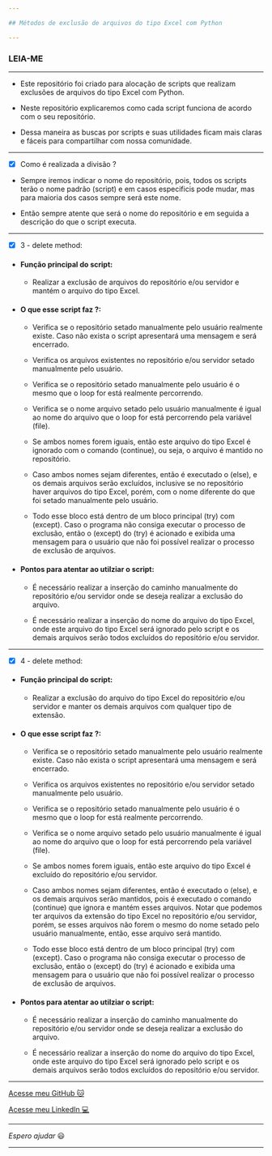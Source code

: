 ```yaml
---

## Métodos de exclusão de arquivos do tipo Excel com Python

---
```


### LEIA-ME

---

- Este repositório foi criado para alocação de scripts que realizam exclusões de arquivos do tipo Excel com Python.

- Neste repositório explicaremos como cada script funciona de acordo com o seu repositório.

- Dessa maneira as buscas por scripts e suas utilidades ficam mais claras e fáceis para compartilhar com nossa comunidade.

---

- [x] Como é realizada a divisão ?

- Sempre iremos indicar o nome do repositório, pois, todos os scripts terão o nome padrão (script) e em casos especificis pode mudar, mas para maioria dos casos sempre será este nome.

- Então sempre atente que será o nome do repositório e em seguida a descrição do que o script executa.

---

- [x] 3 - delete method:

- #### Função principal do script:

  - Realizar a exclusão de arquivos do repositório e/ou servidor e mantém o arquivo do tipo Excel.

- #### O que esse script faz ?:

  - Verifica se o repositório setado manualmente pelo usuário realmente existe. Caso não exista o script apresentará uma mensagem e será encerrado.
  
  - Verifica os arquivos existentes no repositório e/ou servidor setado manualmente pelo usuário.

  - Verifica se o repositório setado manualmente pelo usuário é o mesmo que o loop for está realmente percorrendo.

  - Verifica se o nome arquivo setado pelo usuário manualmente é igual ao nome do arquivo que o loop for está percorrendo pela variável (file).

  - Se ambos nomes forem iguais, então este arquivo do tipo Excel é ignorado com o comando (continue), ou seja, o arquivo é mantido no repositório.

  - Caso ambos nomes sejam diferentes, então é executado o (else), e os demais arquivos serão excluídos, inclusive se no repositório haver arquivos do tipo Excel, porém, com o nome diferente do que foi setado manualmente pelo usuário.

  - Todo esse bloco está dentro de um bloco principal (try) com (except). Caso o programa não consiga executar o processo de exclusão, então o (except) do (try) é acionado e exibida uma mensagem para o usuário que não foi possível realizar o processo de exclusão de arquivos.

- #### Pontos para atentar ao utilziar o script:

  - É necessário realizar a inserção do caminho manualmente do repositório e/ou servidor onde se deseja realizar a exclusão do arquivo.

  - É necessário realizar a inserção do nome do arquivo do tipo Excel, onde este arquivo do tipo Excel será ignorado pelo script e os demais arquivos serão todos excluídos do repositório e/ou servidor.

---

- [x] 4 - delete method:

- #### Função principal do script:

  - Realizar a exclusão do arquivo do tipo Excel do repositório e/ou servidor e manter os demais arquivos com qualquer tipo de extensão.

- #### O que esse script faz ?:

  - Verifica se o repositório setado manualmente pelo usuário realmente existe. Caso não exista o script apresentará uma mensagem e será encerrado.
  
  - Verifica os arquivos existentes no repositório e/ou servidor setado manualmente pelo usuário.

  - Verifica se o repositório setado manualmente pelo usuário é o mesmo que o loop for está realmente percorrendo.

  - Verifica se o nome arquivo setado pelo usuário manualmente é igual ao nome do arquivo que o loop for está percorrendo pela variável (file).

  - Se ambos nomes forem iguais, então este arquivo do tipo Excel é excluído do repositório e/ou servidor.

  - Caso ambos nomes sejam diferentes, então é executado o (else), e os demais arquivos serão mantidos, pois é executado o comando (continue) que ignora e mantém esses arquivos. Notar que podemos ter arquivos da extensão do tipo Excel no repositório e/ou servidor, porém, se esses arquivos não forem o mesmo do nome setado pelo usuário manualmente, então, esse arquivo será mantido.

  - Todo esse bloco está dentro de um bloco principal (try) com (except). Caso o programa não consiga executar o processo de exclusão, então o (except) do (try) é acionado e exibida uma mensagem para o usuário que não foi possível realizar o processo de exclusão de arquivos.

- #### Pontos para atentar ao utilziar o script:

  - É necessário realizar a inserção do caminho manualmente do repositório e/ou servidor onde se deseja realizar a exclusão do arquivo.

  - É necessário realizar a inserção do nome do arquivo do tipo Excel, onde este arquivo do tipo Excel será ignorado pelo script e os demais arquivos serão todos excluídos do repositório e/ou servidor.

---

[Acesse meu GitHub :cat:](https://github.com/Phelipe-Sempreboni)

[Acesse meu LinkedIn :computer:](https://www.linkedin.com/in/luiz-phelipe-utiama-sempreboni-319902169/)

---

_Espero ajudar_ :smiley:

---


